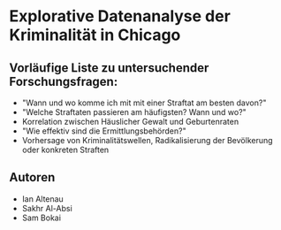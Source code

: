 # Explorative Datenanalyse der Kriminalität in Chicago


## Vorläufige Liste zu untersuchender Forschungsfragen:
* "Wann und wo komme ich mit mit einer Straftat am besten davon?"
* "Welche Straftaten passieren am häufigsten? Wann und wo?"
* Korrelation zwischen Häuslicher Gewalt und Geburtenraten
* "Wie effektiv sind die Ermittlungsbehörden?"
* Vorhersage von Kriminalitätswellen, Radikalisierung der Bevölkerung oder konkreten Straften

## Autoren
* Ian Altenau
* Sakhr Al-Absi
* Sam Bokai